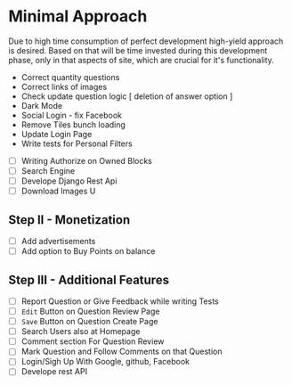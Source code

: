 # Minimal Approach

Due to high time consumption of perfect development high-yield approach is desired. Based on that  will be time invested during this development phase, only in that aspects of site, which are crucial for it's functionality.

- Correct quantity questions
- Correct links of images
- Check update question logic [ deletion of answer option ]
- Dark Mode
- Social Login - fix Facebook
- Remove Tiles bunch loading
- Update Login Page
- Write tests for Personal Filters
- [ ] Writing Authorize on Owned Blocks
- [ ] Search Engine
- [ ] Develope Django Rest Api
- [ ] Download Images U

## Step II - Monetization

- [ ]  Add advertisements
- [ ]  Add option to Buy Points on balance

## Step III - Additional Features

- [ ]  Report Question or Give Feedback while writing Tests
- [ ]  `Edit` Button on Question Review Page
- [ ]  `Save` Button on Question Create Page
- [ ]  Search Users also at Homepage
- [ ]  Comment section For Question Review
- [ ]  Mark Question and Follow Comments on that Question
- [ ]  Login/Sigh Up With Google, github, Facebook
- [ ]  Develope rest API
